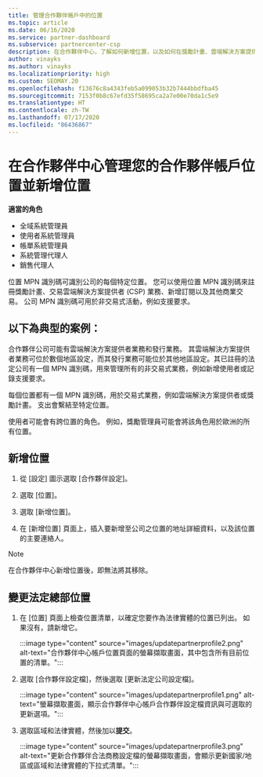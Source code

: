 ```yaml
---
title: 管理合作夥伴帳戶中的位置
ms.topic: article
ms.date: 06/16/2020
ms.service: partner-dashboard
ms.subservice: partnercenter-csp
description: 在合作夥伴中心，了解如何新增位置，以及如何在獎勵計畫、雲端解決方案提供者業務、訂閱和其他交易中使用 MPN 識別碼。
author: vinayks
ms.author: vinayks
ms.localizationpriority: high
ms.custom: SEOMAY.20
ms.openlocfilehash: f13676c8a4343feb5a099053b32b7444bbdfba45
ms.sourcegitcommit: 7153f0b8c67efd35f58695ca2a7e00e70da1c5e9
ms.translationtype: HT
ms.contentlocale: zh-TW
ms.lasthandoff: 07/17/2020
ms.locfileid: "86436867"
---
```

# <a name="manage-your-partner-account-locations-in-partner-center-and-add-a-new-location"></a>在合作夥伴中心管理您的合作夥伴帳戶位置並新增位置

**適當的角色**
- 全域系統管理員
- 使用者系統管理員
- 帳單系統管理員
- 系統管理代理人
- 銷售代理人

位置 MPN 識別碼可識別公司的每個特定位置。 您可以使用位置 MPN 識別碼來註冊獎勵計畫、交易雲端解決方案提供者 (CSP) 業務、新增訂閱以及其他商業交易。 公司 MPN 識別碼可用於非交易式活動，例如支援要求。

## <a name="the-following-is-a-typical-scenario"></a>以下為典型的案例：

合作夥伴公司可能有雲端解決方案提供者業務和發行業務。 其雲端解決方案提供者業務可位於數個地區設定，而其發行業務可能位於其他地區設定。其已註冊的法定公司有一個 MPN 識別碼，用來管理所有的非交易式業務，例如新增使用者或記錄支援要求。


每個位置都有一個 MPN 識別碼，用於交易式業務，例如雲端解決方案提供者或獎勵計畫。 支出會繫結至特定位置。

使用者可能會有跨位置的角色。 例如，獎勵管理員可能會將該角色用於歐洲的所有位置。

## <a name="to-add-a-location"></a>新增位置

1. 從 [設定] 圖示選取 [合作夥伴設定]。

2. 選取 [位置]。

3. 選取 [新增位置]。  

4. 在 [新增位置] 頁面上，插入要新增至公司之位置的地址詳細資料，以及該位置的主要連絡人。

> [!NOTE]
> 在合作夥伴中心新增位置後，即無法將其移除。

## <a name="change-legal-headquarters-location"></a>變更法定總部位置

1. 在 [位置] 頁面上檢查位置清單，以確定您要作為法律實體的位置已列出。 如果沒有，請新增它。

   :::image type="content" source="images/updatepartnerprofile2.png" alt-text="合作夥伴中心帳戶位置頁面的螢幕擷取畫面，其中包含所有目前位置的清單。":::

2. 選取 [合作夥伴設定檔]，然後選取 [更新法定公司設定檔]。

   :::image type="content" source="images/updatepartnerprofile1.png" alt-text="螢幕擷取畫面，顯示合作夥伴中心帳戶合作夥伴設定檔資訊與可選取的更新選項。":::

3. 選取區域和法律實體，然後加以**提交**。

   :::image type="content" source="images/updatepartnerprofile3.png" alt-text="更新合作夥伴合法商務設定檔的螢幕擷取畫面，會顯示更新國家/地區或區域和法律實體的下拉式清單。":::
